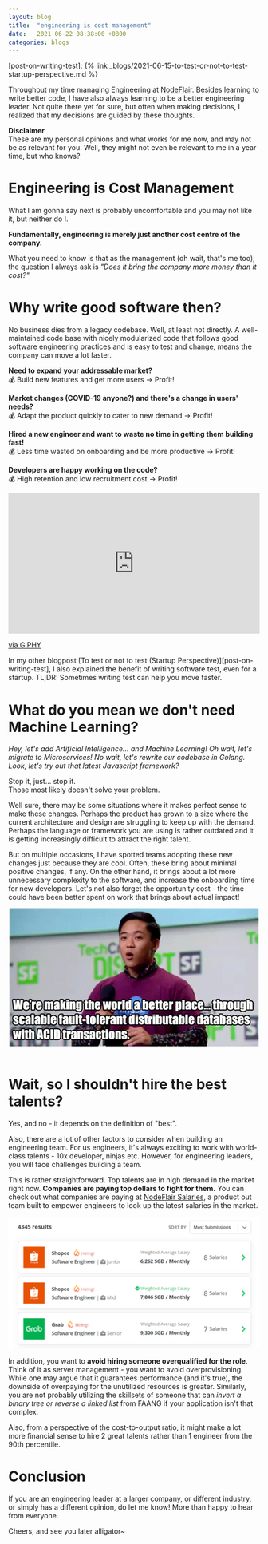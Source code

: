 ```yaml
---
layout: blog
title:  "engineering is cost management"
date:   2021-06-22 08:38:00 +0800
categories: blogs
---
```


[nodeflair-website]:              https://nodeflair.com
[nodeflair-salaries]:             https://nodeflair.com/salaries
[nf-salaries-explore]:            /assets/nf_salaries_explore.png
[post-on-writing-test]:           {% link _blogs/2021-06-15-to-test-or-not-to-test-startup-perspective.md %}

Throughout my time managing Engineering at [NodeFlair][nodeflair-website]. Besides learning to write better code, I have also always learning to be a better engineering leader. Not quite there yet for sure, but often when making decisions, I realized that my decisions are guided by these thoughts.

<b>Disclaimer</b><br>
These are my personal opinions and what works for me now, and may not be as relevant for you. Well, they might not even be relevant to me in a year time, but who knows?

# <b>Engineering is Cost Management</b>

What I am gonna say next is probably uncomfortable and you may not like it, but neither do I.

<b>Fundamentally, engineering is merely just another cost centre of the company.</b>

What you need to know is that as the management (oh wait, that's me too), the question I always ask is <i>"Does it bring the company more money than it cost?"</i>

# <b>Why write good software then?</b>

No business dies from a legacy codebase. Well, at least not directly. A well-maintained code base with nicely modularized code that follows good software engineering practices and is easy to test and change, means the company can move a lot faster.

<b>Need to expand your addressable market?</b><br>
💰 Build new features and get more users → Profit!

<b>Market changes (COVID-19 anyone?) and there's a change in users' needs?</b><br>
💰 Adapt the product quickly to cater to new demand → Profit!

<b>Hired a new engineer and want to waste no time in getting them building fast!</b><br>
💰 Less time wasted on onboarding and be more productive → Profit!

<b>Developers are happy working on the code?</b><br>
💰 High retention and low recruitment cost → Profit!

<div style="width:100%;height:0;padding-bottom:56%;position:relative;"><iframe src="https://giphy.com/embed/3osxYamKD88c6pXdfO" width="100%" height="100%" style="position:absolute" frameBorder="0" class="giphy-embed" allowFullScreen></iframe></div><p><a href="https://giphy.com/gifs/season-3-money-unicorn-3osxYamKD88c6pXdfO">via GIPHY</a></p>

In my other blogpost [To test or not to test (Startup Perspective)][post-on-writing-test], I also explained the benefit of writing software test, even for a startup. TL;DR: Sometimes writing test can help you move faster.

# <b>What do you mean we don't need Machine Learning?</b>

<i>Hey, let's add Artificial Intelligence... and Machine Learning! Oh wait, let's migrate to Microservices! No wait, let's rewrite our codebase in Golang. Look, let's try out that latest Javascript framework?</i>

Stop it, just... stop it.<br>
Those most likely doesn't solve your problem.

Well sure, there may be some situations where it makes perfect sense to make these changes. Perhaps the product has grown to a size where the current architecture and design are struggling to keep up with the demand. Perhaps the language or framework you are using is rather outdated and it is getting increasingly difficult to attract the right talent.

But on multiple occasions, I have spotted teams adopting these new changes just because they are cool. Often, these bring about minimal positive changes, if any. On the other hand, it brings about a lot more unnecessary complexity to the software, and increase the onboarding time for new developers. Let's not also forget the opportunity cost - the time could have been better spent on work that brings about actual impact!

<div align="center">
  <img src="/assets/better-place.gif"/>
</div>
<br>

# <b>Wait, so I shouldn't hire the best talents?</b>

Yes, and no - it depends on the definition of "best".

Also, there are a lot of other factors to consider when building an engineering team. For us engineers, it's always exciting to work with world-class talents - 10x developer, ninjas etc. However, for engineering leaders, you will face challenges building a team.

This is rather straightforward. Top talents are in high demand in the market right now. <b>Companies are paying top dollars to fight for them.</b> You can check out what companies are paying at [NodeFlair Salaries][nodeflair-salaries], a product out team built to empower engineers to look up the latest salaries in the market.

![NodeFlair Salaries][nf-salaries-explore]

In addition, you want to <b>avoid hiring someone overqualified for the role</b>. Think of it as server management - you want to avoid overprovisioning. While one may argue that it guarantees performance (and it's true), the downside of overpaying for the unutilized resources is greater. Similarly, you are not probably utilizing the skillsets of someone that can <i>invert a binary tree or reverse a linked list</i> from FAANG if your application isn't that complex.

Also, from a perspective of the cost-to-output ratio, it might make a lot more financial sense to hire 2 great talents rather than 1 engineer from the 90th percentile.

# <b>Conclusion</b>

If you are an engineering leader at a larger company, or different industry, or simply has a different opinion, do let me know! More than happy to hear from everyone.

Cheers, and see you later alligator~